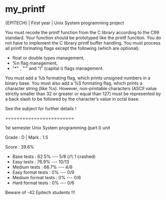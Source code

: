 # my_printf

{EPITECH} | First year | Unix System programming project

You must recode the printf function from the C library according to the C99 standard. 
Your function should be prototyped like the printf function.
You do not have to implement the C library printf buffer handling.
You must process all printf formating flags except the following (which are optional):

  - float or double types management,
  - %n flag management,
  - "*" , "’" and "I" (capital i) flags management.
  
You must add a %b formating flag, which prints unsigned numbers in a binary base.
You must also add a %S formating flag, which prints a character string (like %s). 
However, non-printable characters (ASCII value strictly smaller than 32 or greater or equal than 127) must be represented by a back slash to be followed by the character’s value in octal base.

See the subject for further details !

========================

1st semester Unix System programming (part I) unit

Grade : D | Mark : 1.5

Score : 39.6%

  - Base tests : 62.5% --- 5/8 (/!\ 1 crashed)
  - Easy tests : 76.9% --- 10/13
  - Medium tests : 66.7% --- 4/6
  - Easy format tests : 0% --- 0/9
  - Medium format tests : 0% --- 0/6
  - Hard format tests : 0% --- 0/6

Beware of -42 Epitech students !!!
